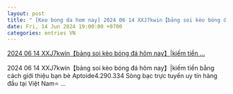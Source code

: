 ```yaml
---
layout: post
title: " [Keo bong da hom nay] 2024 06 14 XXJ7kwin【bảng soi kèo bóng đá hôm nay】|kiếm tiền ..."
date: Fri, 14 Jun 2024 19:00:00 +0700
categories: entries VN
---
```

[2024 06 14 XXJ7kwin【bảng soi kèo bóng đá hôm nay】|kiếm tiền ...](https://www.vtr.org.vn/hot/2024-06-14-XXJ7kwin.shtml)

2024 06 14 XXJ7kwin【bảng soi kèo bóng đá hôm nay】|kiếm tiền bằng cách giới thiệu bạn bè Aptoide4.290.334  Sòng bạc trực tuyến uy tín hàng đầu tại Việt Nam⭐️ ...

